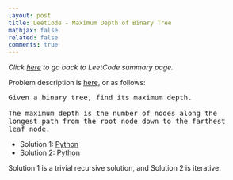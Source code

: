 ```yaml
---
layout: post
title: LeetCode - Maximum Depth of Binary Tree
mathjax: false
related: false
comments: true
---
```


_Click [here](./index.html) to go back to LeetCode summary page._

Problem description is [here](https://oj.leetcode.com/problems/maximum-depth-of-binary-tree/), or as follows: 

<pre>
Given a binary tree, find its maximum depth.

The maximum depth is the number of nodes along the 
longest path from the root node down to the farthest 
leaf node.
</pre>

* Solution 1: [Python](https://github.com/lijunhw/leetcode_practice/blob/master/maximum_depth_of_binary_tree_easy/Solution1.py)
* Solution 2: [Python](https://github.com/lijunhw/leetcode_practice/blob/master/maximum_depth_of_binary_tree_easy/Solution2.py)

Solution 1 is a trivial recursive solution, and Solution 2 is iterative. 
